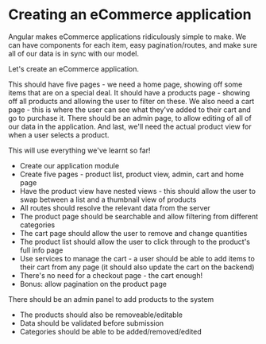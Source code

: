 # Creating an eCommerce application

Angular makes eCommerce applications ridiculously simple to make. We can have components for each item, easy pagination/routes, and make sure all of our data is in sync with our model.

Let's create an eCommerce application.

This should have five pages - we need a home page, showing off some items that are on a special deal. It should have a products page - showing off all products and allowing the user to filter on these. We also need a cart page - this is where the user can see what they've added to their cart and go to purchase it. There should be an admin page, to allow editing of all of our data in the application. And last, we'll need the actual product view for when a user selects a product.

This will use everything we've learnt so far!

- Create our application module
- Create five pages - product list, product view, admin, cart and home page
- Have the product view have nested views - this should allow the user to swap between a list and a thumbnail view of products
- All routes should resolve the relevant data from the server
- The product page should be searchable and allow filtering from different categories
- The cart page should allow the user to remove and change quantities
- The product list should allow the user to click through to the product's full info page
- Use services to manage the cart - a user should be able to add items to their cart from any page (it should also update the cart on the backend)
- There's no need for a checkout page - the cart enough!
- Bonus: allow pagination on the product page

There should be an admin panel to add products to the system
- The products should also be removeable/editable
- Data should be validated before submission
- Categories should be able to be added/removed/edited